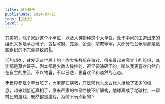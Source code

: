 ```yaml
---
title: 草台班子
publishDate: 2024-07-11
tags: [👫社会]
level: 1
---
```


其实吧，除了家庭这个小单位，以及人类物种这个大单位，处于中间的生造出来的组织大多是草台班子，包括政府、党派、企业、宗教等等，大部分社会矛盾都是这些组织的不完善导致的🤔。

活的越久，就发现这世界上的工作大多数都在演戏。很多看起来高大上的组织，其实都是草台班子。剧本都是少数人操控的，迟早要演砸了的。所以我更喜欢自然自在自主的生活，不以物喜，不以己悲，更喜欢平和淡然的心态。

🌍世界都是个草台班子，大家都在演戏，只是现代人比古代人接触了更多的信息，越来越接近真相了，原来严肃的神圣性被不断解构，地球真成了地球村，一帮村民的游戏，既然都是游戏，为何不玩点新的？
